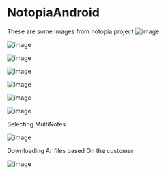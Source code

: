 # NotopiaAndroid
These are some images from notopia project
![image](https://user-images.githubusercontent.com/10282993/205521683-c6d471fc-f9d0-4f7d-ba7e-96f9a5f3c4fb.png)  

![image](https://user-images.githubusercontent.com/10282993/205521692-6b076595-a32a-4176-8729-538ddd510d14.png)  

![image](https://user-images.githubusercontent.com/10282993/205521704-b2ee7cb6-7df2-4611-8349-3f0eb77bc801.png)  

![image](https://user-images.githubusercontent.com/10282993/205521715-2e1bc0fc-c971-491d-ac9e-46b58f3bd569.png)  

![image](https://user-images.githubusercontent.com/10282993/205521723-13ae2ef6-bb19-499a-9cc5-b01839d99157.png)  

![image](https://user-images.githubusercontent.com/10282993/205521729-cd57271c-0378-4569-8740-29b2a6bce664.png)  

![image](https://user-images.githubusercontent.com/10282993/205521736-17dcb899-d845-4680-9af4-09a66727eec6.png)  


Selecting MultiNotes  

![image](https://user-images.githubusercontent.com/10282993/205521746-46a7c3fa-f04f-46a0-96eb-0083141cae34.png)  

Downloading Ar files based On the customer  

![image](https://user-images.githubusercontent.com/10282993/205521832-89a3dcdf-198e-4519-84b8-a782e5ab450d.png)
